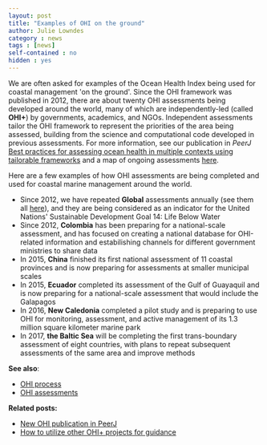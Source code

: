 ```yaml
---
layout: post
title: "Examples of OHI on the ground"
author: Julie Lowndes
category : news 
tags : [news]
self-contained : no
hidden : yes
---
```


We are often asked for examples of the Ocean Health Index being used for coastal management 'on the ground'. Since the OHI framework was published in 2012, there are about twenty OHI assessments being developed around the world, many of which are  independently-led (called **OHI+**) by governments, academics, and NGOs. Independent assessments tailor the OHI framework to represent the priorities of the area being assessed, building from the science and computational code developed in previous assessments. For more information, see our publication in *PeerJ* [Best practices for assessing ocean health in multiple contexts using tailorable frameworks](https://peerj.com/articles/1503/) and a map of ongoing assessments [here](http://ohi-science.org/projects/ohi-assessments/). 

Here are a few examples of how OHI assessments are being completed and used for coastal marine management around the world. 

- Since 2012, we have repeated **Global** assessments annually (see them all [here](http://ohi-science.org/ohi-global/)), and they are being considered as an indicator for the United Nations' Sustainable Development Goal 14: Life Below Water
- Since 2012, **Colombia** has been preparing for a national-scale assessment, and has focused on creating a national database for OHI-related information and estabilishing channels for different government ministries to share data
- In 2015, **China** finished its first national assessment of 11 coastal provinces and is now preparing for assessments at smaller municipal scales
- In 2015, **Ecuador** completed its assessment of the Gulf of Guayaquil and is now preparing for a national-scale assessment that would include the Galapagos
- In 2016, **New Caledonia** completed a pilot study and is preparing to use OHI for monitoring, assessment, and active management of its 1.3 million square kilometer marine park
- In 2017, **the Baltic Sea** will be completing the first trans-boundary assessment of eight countries, with plans to repeat subsequent assessments of the same area and improve methods



**See also**: 

- [OHI process](http://ohi-science.org/projects/ohi-process/)  
- [OHI assessments](http://ohi-science.org/projects/ohi-assessments/)


**Related posts:** 

- [New OHI publication in PeerJ](http://ohi-science.org/news/new-ohi-publication-in-peerj)
- [How to utilize other OHI+ projects for guidance](http://ohi-science.org/news/how-to-use-other-OHI-assessments-for-guidance)
